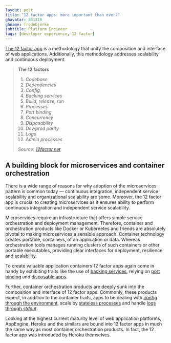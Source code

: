 ```yaml
---
layout: post
title: "12 factor apps: more important than ever?"
ghavatar: 831318
ghname: frodebjerke
jobtitle: Platform Engineer
tags: [developer experience, 12 factor]
---
```


[The 12 factor app](http://12factor.net/) is a methodology that unify the composition and interface of web applications. Additionally, this methodology addresses scalability and continuous deployment.

> **The 12 factors**
>
> 1. *Codebase*
> 2. *Dependencies*
> 3. *Config*
> 4. *Backing services*
> 5. *Build, release, run*
> 6. *Processes*
> 7. *Port binding*
> 8. *Concurrency*
> 9. *Disposability*
> 10. *Dev/prod parity*
> 11. *Logs*
> 12. *Admin processes*
>
> *Source: [12factor.net](http://12factor.net/)*

## A building block for microservices and container orchestration

There is a wide range of reasons for why adoption of the microservices pattern is common today &mdash; continuous integration, independent service scalability and organizational scalability are some. Moreover, the 12 factor app is crucial to creating microservices as it ensures ability to perform continuous integration and independent service scalability.

Microservices require an infrastructure that offers simple service orchestration and deployment management. Therefore, container and orchestration products like Docker or Kubernetes and friends are absolutely pivotal to making microservices a sensible approach. Container technology creates portable, containers, of an application or data. Whereas orchestration tools manages running clusters of such containers or other portable executables, providing clear interfaces for deployment, resilience and scalability.

To create valuable application containers 12 factor apps again come in handy by exhibiting traits like the use of [backing services](http://12factor.net/backing-services), relying on [port binding](http://12factor.net/port-binding) and [disposable apps](http://12factor.net/disposability).

Further, container orchestration products are deeply sunk into the composition and interface of 12 factor apps. Commonly, these products expect, in addition to the container traits, apps to be dealing with [config through the environment](http://12factor.net/config), scale by [stateless processes](http://12factor.net/processes) and handle [logs through *stdout*](http://12factor.net/logs).

Looking at the highest current maturity level of web application platforms, AppEngine, Heroku and the similars are bound into 12 factor apps in much the same way as most container orchestration products. In fact, the 12 factor app was introduced by Heroku themselves.
